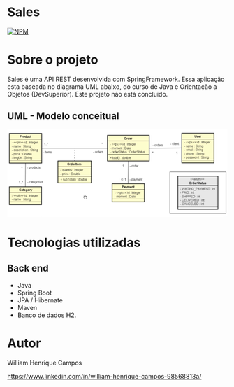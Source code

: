 # Sales
[![NPM](https://img.shields.io/npm/l/react)](https://github.com/devsuperior/sds1-wmazoni/blob/master/LICENSE) 

# Sobre o projeto

Sales é uma API REST desenvolvida com SpringFramework. Essa aplicação esta baseada no diagrama UML abaixo, do curso de Java e Orientação a Objetos (DevSuperior).
Este projeto não está concluido.

## UML - Modelo conceitual
![Mobile 1](crud_rest_sales.png)

# Tecnologias utilizadas
## Back end
- Java
- Spring Boot
- JPA / Hibernate
- Maven
- Banco de dados H2.

# Autor

William Henrique Campos

https://www.linkedin.com/in/william-henrique-campos-98568813a/
